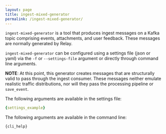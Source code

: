 ```yaml
---
layout: page
title: ingest-mixed-generator
permalink: /ingest-mixed-generator/
---
```

<!-- README.md is auto generated from README-template.md by calling ingest-mixed-generator with the `--update-docs` argument -->

`ingest-mixed-generator` is a tool that produces ingest messages on a Kafka topic comprising events, attachments, and user feedback. These messages are normally generated by Relay.

`ingest-mixed-generator` can be configured using a settings file (json or yaml) via the `-f` or `--settings-file` argument or directly through command line arguments.

**NOTE**: At this point, this generator creates messages that are structurally valid to pass through the ingest consumer. These messages neither emulate realistic traffic distributions, nor will they pass the processing pipeline or `save_event`.

The following arguments are available in the settings file:

```yaml
{settings_example}
```

The following arguments are available in the command line:

```
{cli_help}
```
